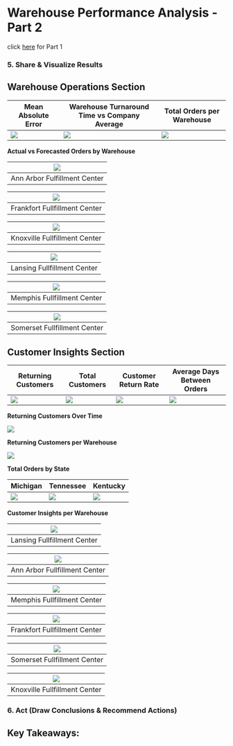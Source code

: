 # Warehouse Performance Analysis - Part 2   
click [here](https://github.com/ShaunJPartridge/Data-Analytics-Portfolio/tree/main/SQL/Warehouse%20Performance%20Analysis) for Part 1

### 5. Share & Visualize Results  

## Warehouse Operations Section  

|Mean Absolute Error|Warehouse Turnaround Time vs Company Average|Total Orders per Warehouse|
|---|---|---|
|![](pics/mae-ss.png)|![](pics/warehouse-turnaround-vs-company-avg.png)|![](pics/warehouse-total-orders.png)|  

**Actual vs Forecasted Orders by Warehouse**

|![](pics/ann-arbor-actual-forecasted.png)|
|---|
|Ann Arbor Fulfillment Center|

![](pics/frankfort-actual-forecasted.png)|  
|---|
|Frankfort Fullfillment Center|

![](pics/knoxville-actual-forecasted.png)|  
|---|
|Knoxville Fullfillment Center|

![](pics/lansing-actual-forecasted.png)|  
|---|
|Lansing Fullfillment Center|

![](pics/memphis-actual-forecasted.png)|  
|---|
|Memphis Fullfillment Center|

![](pics/somerset-actual-forecasted.png)|  
|---|
|Somerset Fullfillment Center|

## Customer Insights Section

|Returning Customers|Total Customers|Customer Return Rate|Average Days Between Orders|
|---|---|---|---|
|![](pics/returning-customers.png)|![](pics/total-customers.png)|![](pics/customer-rr.png)|![](pics/avg-days-between-orders.png)|

**Returning Customers Over Time**  

![](pics/returning-customers-over-time.png)

**Returning Customers per Warehouse**  

![](pics/customer-loyalty-per-warehouse.png)

**Total Orders by State**  

|Michigan|Tennessee|Kentucky|
|---|---|---|
|![](pics/state-with-the-most-customers.png)|![](pics/tn-customers.png)|![](pics/ky-customers.png)|

**Customer Insights per Warehouse**  

![](pics/lansing-customers.png)|  
|---|
|Lansing Fullfillment Center|  

![](pics/ann-arbor-customers.png)|  
|---|
|Ann Arbor Fullfillment Center|  

![](pics/memphis-customers.png)|  
|---|
|Memphis Fullfillment Center|  

![](pics/frankfort-customers.png)|  
|---|
|Frankfort Fullfillment Center|  

![](pics/somerset-customers.png)|  
|---|
|Somerset Fullfillment Center|  

![](pics/knoxville-customers.png)|  
|---|
|Knoxville Fullfillment Center|

### 6. Act (Draw Conclusions & Recommend Actions)

## Key Takeaways:
